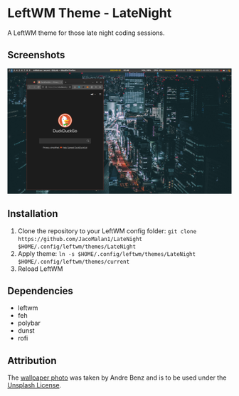 # LeftWM Theme - LateNight

A LeftWM theme for those late night coding sessions.

## Screenshots
![Screenshot](./screenshots/screenshot_1.png)

## Installation
 1. Clone the repository to your LeftWM config folder: `git clone https://github.com/JacoMalan1/LateNight $HOME/.config/leftwm/themes/LateNight`
 2. Apply theme: `ln -s $HOME/.config/leftwm/themes/LateNight $HOME/.config/leftwm/themes/current`
 3. Reload LeftWM

## Dependencies
 - leftwm
 - feh
 - polybar
 - dunst
 - rofi 

## Attribution
The [wallpaper photo](https://unsplash.com/photos/cXU6tNxhub0) was taken by Andre Benz and is to be used under the [Unsplash License](https://unsplash.com/license).
